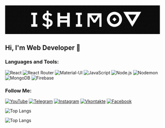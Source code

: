 ![Header](https://github.com/ishimoron/ishimoron/blob/main/header.png)

## Hi, I'm Web Developer 🚀

### Languages and Tools:

![React](https://img.shields.io/badge/-React-090909?style=for-the-badge&logo=React&logoColor=61DAFB)
![React Router](https://img.shields.io/badge/-ReactRouter-090909?style=for-the-badge&logo=react-router&logoColor=CA4245)
![Material-UI](https://img.shields.io/badge/-MaterialUI-090909?style=for-the-badge&logo=material-ui&logoColor=0081CB)
![JavaScript](https://img.shields.io/badge/-JavaScript-090909?style=for-the-badge&logo=JavaScript&logoColor=E9D54D)
![Node.js](https://img.shields.io/badge/-Node.js-090909?style=for-the-badge&logo=node.js&logoColor=339933)
![Nodemon](https://img.shields.io/badge/-Nodemon-090909?style=for-the-badge&logo=nodemon&logoColor=76D04B)
![MongoDB](https://img.shields.io/badge/-MongoDB-090909?style=for-the-badge&logo=mongoDB&logoColor=47A248)
![Firebase](https://img.shields.io/badge/-Firebase-090909?style=for-the-badge&logo=firebase&logoColor=F8C52C)


### Follow Me:

[![YouTube](https://img.shields.io/badge/-YouTube-090909?style=for-the-badge&logo=YouTube&logoColor=FF0000)](https://www.youtube.com/channel/UCx2hmfH2nnFWPdw1r4-gpbg?view_as=subscriber)
[![Telegram](https://img.shields.io/badge/-Telegram-090909?style=for-the-badge&logo=telegram&logoColor=27A0D9)](https://t.me/ishimoron)
[![Instagram](https://img.shields.io/badge/-Instagram-090909?style=for-the-badge&logo=instagram&logoColor=B4068E)](https://www.instagram.com/c.a.m.a.r.o_69/)
[![Vkontakte](https://img.shields.io/badge/-Vkontakte-090909?style=for-the-badge&logo=VK&logoColor=4F7DB3)](https://vk.com/id216418286)
[![Facebook](https://img.shields.io/badge/-Facebook-090909?style=for-the-badge&logo=facebook&logoColor=1195F5)](https://www.facebook.com/evgeni.ishimov.3)

![Top Langs](https://github-readme-stats.vercel.app/api?username=ishimoron&show_icons=true&theme=dracula)

![Top Langs](https://github-readme-stats.vercel.app/api/top-langs?username=ishimoron&show_icons=true&theme=onedark)

